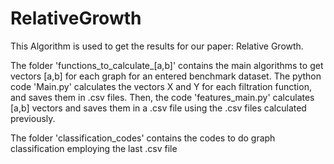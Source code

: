 # RelativeGrowth

This Algorithm is used to get the results for our paper: Relative Growth.

The folder 'functions_to_calculate_[a,b]' contains the main algorithms to get vectors [a,b] for each graph for an entered benchmark dataset.
The python code 'Main.py' calculates the vectors X and Y for each filtration function, and saves them in .csv files.
Then, the code 'features_main.py' calculates [a,b] vectors and saves them in a .csv file using the .csv files calculated previously.

The folder 'classification_codes' contains the codes to do graph classification employing the last .csv file
